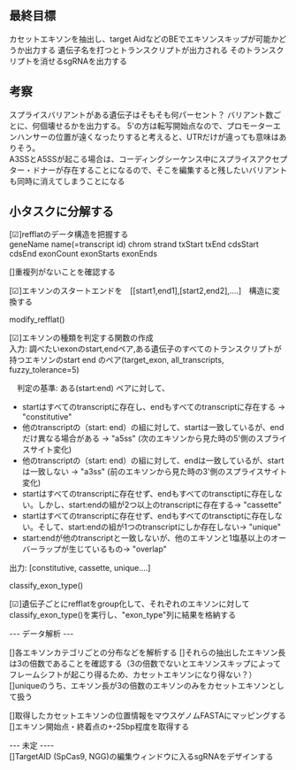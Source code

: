 ## 最終目標
カセットエキソンを抽出し、target AidなどのBEでエキソンスキップが可能かどうか出力する
遺伝子名を打つとトランスクリプトが出力される
そのトランスクリプトを消せるsgRNAを出力する

## 考察
スプライスバリアントがある遺伝子はそもそも何パーセント？
バリアント数ごとに、何個壊せるかを出力する。
5'の方は転写開始点なので、プロモーターエンハンサーの位置が遠くなったりすると考えると、UTRだけが違っても意味はありそう。  
A3SSとA5SSが起こる場合は、コーディングシーケンス中にスプライスアクセプター・ドナーが存在することになるので、そこを編集すると残したいバリアントも同時に消えてしまうことになる  


## 小タスクに分解する
[☑]refflatのデータ構造を把握する  
geneName name(=transcript id) chrom strand  txStart txEnd  cdsStart cdsEnd exonCount exonStarts exonEnds  

[]重複列がないことを確認する  

[☑]エキソンのスタートエンドを　[[start1,end1],[start2,end2],....]　構造に変換する    
  
  modify_refflat()  

[☑]エキソンの種類を判定する関数の作成    
  入力: 調べたいexonのstart,endペア,ある遺伝子のすべてのトランスクリプトが持つエキソンのstart end のペア(target_exon, all_transcripts, fuzzy_tolerance=5)    

　判定の基準: ある(start:end) ペアに対して、  

  - startはすべてのtranscriptに存在し、endもすべてのtranscriptに存在する → "constitutive"  
  - 他のtranscriptの（start: end）の組に対して、startは一致しているが、endだけ異なる場合がある  → "a5ss" (次のエキソンから見た時の5'側のスプライスサイト変化)  
  - 他のtranscriptの（start: end）の組に対して、endは一致しているが、startは一致しない → "a3ss" (前のエキソンから見た時の3'側のスプライスサイト変化)
  - startはすべてのtranscriptに存在せず、endもすべてのtransctiptに存在しない。しかし、start:endの組が2つ以上のtranscriptに存在する→ "cassette"  
  - startはすべてのtranscriptに存在せず、endもすべてのtransctiptに存在しない。そして、start:endの組が1つのtranscriptにしか存在しない→ "unique"  
  - start:endが他のtranscriptと一致しないが、他のエキソンと1塩基以上のオーバーラップが生じているもの→ "overlap" 

  出力: [constitutive, cassette, unique....]
  
  classify_exon_type()

[☑]遺伝子ごとにrefflatをgroup化して、それぞれのエキソンに対してclassify_exon_type()を実行し、"exon_type"列に結果を格納する

--- データ解析 ---  

[]各エキソンカテゴリごとの分布などを解析する
[]それらの抽出したエキソン長は3の倍数であることを確認する（3の倍数でないとエキソンスキップによってフレームシフトが起こり得るため、カセットエキソンになり得ない？）  
[]uniqueのうち、エキソン長が3の倍数のエキソンのみをカセットエキソンとして扱う

[]取得したカセットエキソンの位置情報をマウスゲノムFASTAにマッピングする  
[]エキソン開始点・終着点の+-25bp程度を取得する  

--- 未定 ----  
[]TargetAID (SpCas9, NGG)の編集ウィンドウに入るsgRNAをデザインする